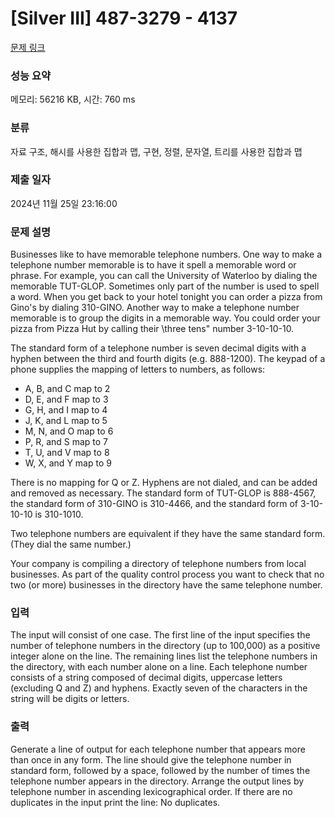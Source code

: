# [Silver III] 487-3279 - 4137 

[문제 링크](https://www.acmicpc.net/problem/4137) 

### 성능 요약

메모리: 56216 KB, 시간: 760 ms

### 분류

자료 구조, 해시를 사용한 집합과 맵, 구현, 정렬, 문자열, 트리를 사용한 집합과 맵

### 제출 일자

2024년 11월 25일 23:16:00

### 문제 설명

<p>Businesses like to have memorable telephone numbers. One way to make a telephone number memorable is to have it spell a memorable word or phrase. For example, you can call the University of Waterloo by dialing the memorable TUT-GLOP. Sometimes only part of the number is used to spell a word. When you get back to your hotel tonight you can order a pizza from Gino's by dialing 310-GINO. Another way to make a telephone number memorable is to group the digits in a memorable way. You could order your pizza from Pizza Hut by calling their \three tens" number 3-10-10-10.</p>

<p>The standard form of a telephone number is seven decimal digits with a hyphen between the third and fourth digits (e.g. 888-1200). The keypad of a phone supplies the mapping of letters to numbers, as follows:</p>

<ul>
	<li>A, B, and C map to 2</li>
	<li>D, E, and F map to 3</li>
	<li>G, H, and I map to 4</li>
	<li>J, K, and L map to 5</li>
	<li>M, N, and O map to 6</li>
	<li>P, R, and S map to 7</li>
	<li>T, U, and V map to 8</li>
	<li>W, X, and Y map to 9</li>
</ul>

<p>There is no mapping for Q or Z. Hyphens are not dialed, and can be added and removed as necessary. The standard form of TUT-GLOP is 888-4567, the standard form of 310-GINO is 310-4466, and the standard form of 3-10-10-10 is 310-1010.</p>

<p>Two telephone numbers are equivalent if they have the same standard form. (They dial the same number.)</p>

<p>Your company is compiling a directory of telephone numbers from local businesses. As part of the quality control process you want to check that no two (or more) businesses in the directory have the same telephone number.</p>

### 입력 

 <p>The input will consist of one case. The first line of the input specifies the number of telephone numbers in the directory (up to 100,000) as a positive integer alone on the line. The remaining lines list the telephone numbers in the directory, with each number alone on a line. Each telephone number consists of a string composed of decimal digits, uppercase letters (excluding Q and Z) and hyphens. Exactly seven of the characters in the string will be digits or letters.</p>

### 출력 

 <p>Generate a line of output for each telephone number that appears more than once in any form. The line should give the telephone number in standard form, followed by a space, followed by the number of times the telephone number appears in the directory. Arrange the output lines by telephone number in ascending lexicographical order. If there are no duplicates in the input print the line: No duplicates.</p>

